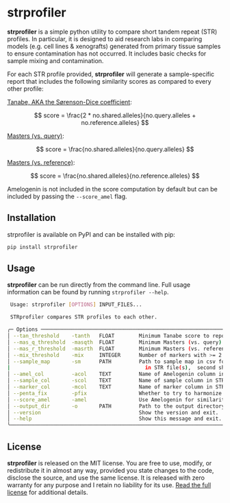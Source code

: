 # strprofiler

**strprofiler** is a simple python utility to compare short tandem repeat (STR) profiles. In particular, it is designed to aid research labs in comparing models (e.g. cell lines & xenografts) generated from primary tissue samples to ensure contamination has not occurred. It includes basic checks for sample mixing and contamination.

For each STR profile provided, **strprofiler** will generate a sample-specific report that includes the following similarity scores as compared to every other profile:

[Tanabe, AKA the Sørenson-Dice coefficient](https://www.doi.org/10.11418/jtca1981.18.4_329):

$$ score = \frac{2 * no.shared.alleles}{no.query.alleles + no.reference.alleles} $$

[Masters (vs. query)](https://www.ncbi.nlm.nih.gov/pubmed/11416159): 

$$ score = \frac{no.shared.alleles}{no.query.alleles} $$

[Masters (vs. reference)](https://www.ncbi.nlm.nih.gov/pubmed/11416159): 

$$ score = \frac{no.shared.alleles}{no.reference.alleles} $$

Amelogenin is not included in the score computation by default but can be included by passing the `--score_amel` flag.

## Installation

strprofiler is available on PyPI and can be installed with pip:

```bash
pip install strprofiler
```

## Usage

**strprofiler** can be run directly from the command line. Full usage information can be found by running `strprofiler --help`.



```bash
 Usage: strprofiler [OPTIONS] INPUT_FILES...   

 STRprofiler compares STR profiles to each other.  

╭─ Options ─────────────────────────────────────────────────────────────────────────────────────────────────────────────────────────────────────────────╮
│ --tan_threshold    -tanth   FLOAT        Minimum Tanabe score to report as potential matches in summary table. [default: 80]                          │
│ --mas_q_threshold  -masqth  FLOAT        Minimum Masters (vs. query) score to report as potential matches in summary table. [default: 80]             │
│ --mas_r_threshold  -masrth  FLOAT        Minimum Masters (vs. reference) score to report as potential matches in summary table. [default: 80]         │
│ --mix_threshold    -mix     INTEGER      Number of markers with >= 2 alleles allowed before a sample is flagged for potential mixing. [default: 3]    │
│ --sample_map       -sm      PATH         Path to sample map in csv format for renaming. First column should be sample names as given                  |
|                                            in STR file(s),  second should be new names to assign. No header.                                          │
│ --amel_col         -acol    TEXT         Name of Amelogenin column in STR file(s). [default: AMEL]                                                    │
│ --sample_col       -scol    TEXT         Name of sample column in STR file(s). [default: Sample]                                                      │
│ --marker_col       -mcol    TEXT         Name of marker column in STR file(s). Only used if format is 'wide'. [default: Marker]                       │
│ --penta_fix        -pfix                 Whether to try to harmonize PentaE/D allele spelling. [default: True]                                        │
│ --score_amel       -amel                 Use Amelogenin for similarity scoring. [default: False]                                                      │
│ --output_dir       -o       PATH         Path to the output directory. [default: ./STRprofiler]                                                       │
│ --version                                Show the version and exit.                                                                                   │
│ --help                                   Show this message and exit.                                                                                  │
╰───────────────────────────────────────────────────────────────────────────────────────────────────────────────────────────────────────────────────────╯
```

## License

**strprofiler** is released on the MIT license. You are free to use, modify, or redistribute it in almost any way, provided you state changes to the code, disclose the source, and use the same license. It is released with zero warranty for any purpose and I retain no liability for its use. [Read the full license](https://github.com/j-andrews7/strprofiler/blob/master/LICENSE) for additional details.

